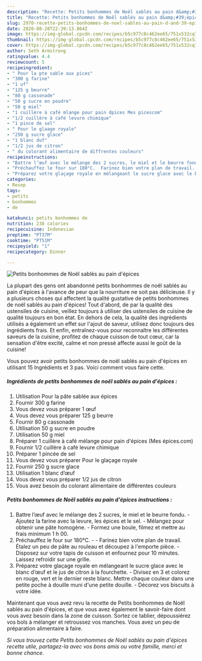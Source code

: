 ```yaml
---
description: "Recette: Petits bonhommes de Noël sablés au pain d&amp;#39;épices"
title: "Recette: Petits bonhommes de Noël sablés au pain d&amp;#39;épices"
slug: 2970-recette-petits-bonhommes-de-noel-sables-au-pain-d-and-39-epices
date: 2020-08-28T22:39:13.864Z
image: https://img-global.cpcdn.com/recipes/b5c977c8c462ee65/751x532cq70/petits-bonhommes-de-noel-sables-au-pain-depices-photo-principale-de-la-recette.jpg
thumbnail: https://img-global.cpcdn.com/recipes/b5c977c8c462ee65/751x532cq70/petits-bonhommes-de-noel-sables-au-pain-depices-photo-principale-de-la-recette.jpg
cover: https://img-global.cpcdn.com/recipes/b5c977c8c462ee65/751x532cq70/petits-bonhommes-de-noel-sables-au-pain-depices-photo-principale-de-la-recette.jpg
author: Seth Armstrong
ratingvalue: 4.4
reviewcount: 5
recipeingredient:
- " Pour la pte sable aux pices"
- "300 g farine"
- "1 uf"
- "125 g beurre"
- "80 g cassonade"
- "50 g sucre en poudre"
- "50 g miel"
- "1 cuillère à café mlange pour pain dpices Mes picescom"
- "1/2 cuillère à café levure chimique"
- "1 pince de sel"
- " Pour le glaage royale"
- "250 g sucre glace"
- "1 blanc duf"
- "1/2 jus de citron"
- " du colorant alimentaire de diffrentes couleurs"
recipeinstructions:
- "Battre l’œuf avec le mélange des 2 sucres, le miel et le beurre fondu. Ajoutez la farine avec la levure, les épices et le sel. Mélangez pour obtenir une pâte homogène. Formez une boule, filmez et mettre au frais minimum 1 h 00."
- "Préchauffez le four sur 180°C.  Farinez bien votre plan de travail. Étalez un peu de pâte au rouleau et découpez à l&#39;emporte pièce. Disposez sur votre tapis de cuisson et enfournez pour 10 minutes. Laissez refroidir sur une grille."
- "Préparez votre glaçage royale en mélangeant le sucre glace avec le blanc d’œuf et le jus de citron à la fourchette. Divisez en 3 et colorez en rouge, vert et le dernier reste blanc. Mettre chaque couleur dans une petite poche à douille muni d&#39;une petite douille. Décorez vos biscuits à votre idée."
categories:
- Resep
tags:
- petits
- bonhommes
- de

katakunci: petits bonhommes de 
nutrition: 238 calories
recipecuisine: Indonesian
preptime: "PT37M"
cooktime: "PT51M"
recipeyield: "1"
recipecategory: Dinner

---
```



![Petits bonhommes de Noël sablés au pain d&#39;épices](https://img-global.cpcdn.com/recipes/b5c977c8c462ee65/751x532cq70/petits-bonhommes-de-noel-sables-au-pain-depices-photo-principale-de-la-recette.jpg)

La plupart des gens ont abandonné petits bonhommes de noël sablés au pain d&#39;épices à l'avance de peur que la nourriture ne soit pas délicieuse. Il y a plusieurs choses qui affectent la qualité gustative de petits bonhommes de noël sablés au pain d&#39;épices! Tout d'abord, de par la qualité des ustensiles de cuisine, veillez toujours à utiliser des ustensiles de cuisine de qualité toujours en bon état. En dehors de cela, la qualité des ingrédients utilisés a également un effet sur l'ajout de saveur, utilisez donc toujours des ingrédients frais. Et enfin, entraînez-vous pour reconnaître les différentes saveurs de la cuisine, profitez de chaque cuisson de tout cœur, car la sensation d'être excité, calme et non pressé affecte aussi le goût de la cuisine!

<!--inarticleads1-->

Vous pouvez avoir petits bonhommes de noël sablés au pain d&#39;épices en utilisant 15 Ingrédients et 3 pas. Voici comment vous faire cette.

##### Ingrédients de petits bonhommes de noël sablés au pain d&#39;épices :

1. Utilisation  Pour la pâte sablée aux épices
1. Fournir 300 g farine
1. Vous devez vous préparer 1 œuf
1. Vous devez vous préparer 125 g beurre
1. Fournir 80 g cassonade
1. Utilisation 50 g sucre en poudre
1. Utilisation 50 g miel
1. Préparer 1 cuillère à café mélange pour pain d&#39;épices (Mes épices.com)
1. Fournir 1/2 cuillère à café levure chimique
1. Préparer 1 pincée de sel
1. Vous devez vous préparer  Pour le glaçage royale
1. Fournir 250 g sucre glace
1. Utilisation 1 blanc d’œuf
1. Vous devez vous préparer 1/2 jus de citron
1. Vous avez besoin  du colorant alimentaire de différentes couleurs




<!--inarticleads2-->

##### Petits bonhommes de Noël sablés au pain d&#39;épices instructions :

1. Battre l’œuf avec le mélange des 2 sucres, le miel et le beurre fondu. - Ajoutez la farine avec la levure, les épices et le sel. - Mélangez pour obtenir une pâte homogène. - Formez une boule, filmez et mettre au frais minimum 1 h 00.
1. Préchauffez le four sur 180°C. -  - Farinez bien votre plan de travail. Étalez un peu de pâte au rouleau et découpez à l&#39;emporte pièce. - Disposez sur votre tapis de cuisson et enfournez pour 10 minutes. Laissez refroidir sur une grille.
1. Préparez votre glaçage royale en mélangeant le sucre glace avec le blanc d’œuf et le jus de citron à la fourchette. - Divisez en 3 et colorez en rouge, vert et le dernier reste blanc. Mettre chaque couleur dans une petite poche à douille muni d&#39;une petite douille. - Décorez vos biscuits à votre idée.




<!--inarticleads1-->

<p>
Maintenant que vous avez revu la recette de Petits bonhommes de Noël sablés au pain d&#39;épices, et que vous avez également le savoir-faire dont vous avez besoin dans la zone de cuisson. Sortez ce tablier, dépoussiérez vos bols à mélanger et retroussez vos manches. Vous avez un peu de préparation alimentaire à faire.
</p>

<p>
<i>Si vous trouvez cette Petits bonhommes de Noël sablés au pain d&#39;épices recette utile, partagez-la avec vos bons amis ou votre famille, merci et bonne chance.</i>
</p>
